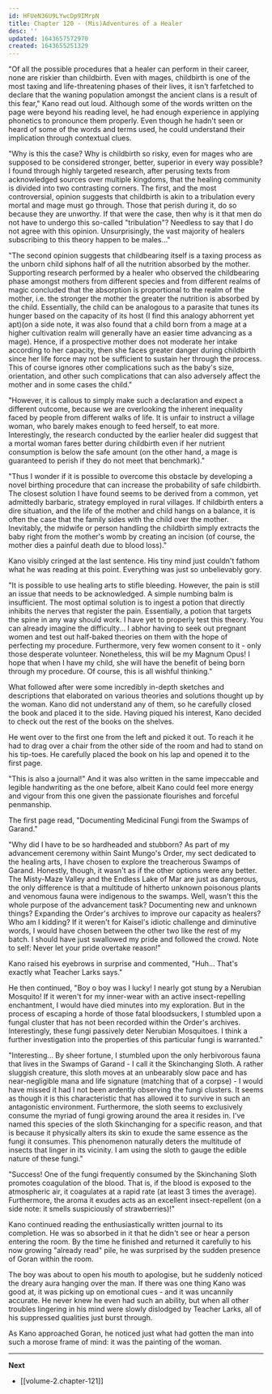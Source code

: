 ```yaml
---
id: HFUeN36U9LYwcDp9IMrpN
title: Chapter 120 - (Mis)Adventures of a Healer
desc: ''
updated: 1643657572970
created: 1643655251329
---
```


"Of all the possible procedures that a healer can perform in their career, none are riskier than childbirth. Even with mages, childbirth is one of the most taxing and life-threatening phases of their lives, it isn't farfetched to declare that the waning population amongst the ancient clans is a result of this fear," Kano read out loud. Although some of the words written on the page were beyond his reading level, he had enough experience in applying phonetics to pronounce them properly. Even though he hadn't seen or heard of some of the words and terms used, he could understand their implication through contextual clues.

"Why is this the case? Why is childbirth so risky, even for mages who are supposed to be considered stronger, better, superior in every way possible? I found through highly targeted research, after perusing texts from acknowledged sources over multiple kingdoms, that the healing community is divided into two contrasting corners. The first, and the most controversial, opinion suggests that childbirth is akin to a tribulation every mortal and mage must go through. Those that perish during it, do so because they are unworthy. If that were the case, then why is it that men do not have to undergo this so-called "tribulation"? Needless to say that I do not agree with this opinion. Unsurprisingly, the vast majority of healers subscribing to this theory happen to be males..."

"The second opinion suggests that childbearing itself is a taxing process as the unborn child siphons half of all the nutrition absorbed by the mother. Supporting research performed by a healer who observed the childbearing phase amongst mothers from different species and from different realms of magic concluded that the absorption is proportional to the realm of the mother, i.e. the stronger the mother the greater the nutrition is absorbed by the child. Essentially, the child can be analogous to a parasite that tunes its hunger based on the capacity of its host (I find this analogy abhorrent yet apt)(on a side note, it was also found that a child born from a mage at a higher cultivation realm will generally have an easier time advancing as a mage). Hence, if a prospective mother does not moderate her intake according to her capacity, then she faces greater danger during childbirth since her life force may not be sufficient to sustain her through the process. This of course ignores other complications such as the baby's size, orientation, and other such complications that can also adversely affect the mother and in some cases the child."

"However, it is callous to simply make such a declaration and expect a different outcome, because we are overlooking the inherent inequality faced by people from different walks of life. It is unfair to instruct a village woman, who barely makes enough to feed herself, to eat more. Interestingly, the research conducted by the earlier healer did suggest that a mortal woman fares better during childbirth even if her nutrient consumption is below the safe amount (on the other hand, a mage is guaranteed to perish if they do not meet that benchmark)."

"Thus I wonder if it is possible to overcome this obstacle by developing a novel birthing procedure that can increase the probability of safe childbirth. The closest solution I have found seems to be derived from a common, yet admittedly barbaric, strategy employed in rural villages. If childbirth enters a dire situation, and the life of the mother and child hangs on a balance, it is often the case that the family sides with the child over the mother. Inevitably, the midwife or person handling the childbirth simply extracts the baby right from the mother's womb by creating an incision (of course, the mother dies a painful death due to blood loss)."

Kano visibly cringed at the last sentence. His tiny mind just couldn't fathom what he was reading at this point. Everything was just so unbelievably gory.

"It is possible to use healing arts to stifle bleeding. However, the pain is still an issue that needs to be acknowledged. A simple numbing balm is insufficient. The most optimal solution is to ingest a potion that directly inhibits the nerves that register the pain. Essentially, a potion that targets the spine in any way should work. I have yet to properly test this theory. You can already imagine the difficulty... I abhor having to seek out pregnant women and test out half-baked theories on them with the hope of perfecting my procedure. Furthermore, very few women consent to it - only those desperate volunteer. Nonetheless, this will be my Magnum Opus! I hope that when I have my child, she will have the benefit of being born through my procedure. Of course, this is all wishful thinking."

What followed after were some incredibly in-depth sketches and descriptions that elaborated on various theories and solutions thought up by the woman. Kano did not understand any of them, so he carefully closed the book and placed it to the side. Having piqued his interest, Kano decided to check out the rest of the books on the shelves.

He went over to the first one from the left and picked it out. To reach it he had to drag over a chair from the other side of the room and had to stand on his tip-toes. He carefully placed the book on his lap and opened it to the first page.

"This is also a journal!" And it was also written in the same impeccable and legible handwriting as the one before, albeit Kano could feel more energy and vigour from this one given the passionate flourishes and forceful penmanship.

The first page read, "Documenting Medicinal Fungi from the Swamps of Garand."

"Why did I have to be so hardheaded and stubborn? As part of my advancement ceremony within Saint Mungo's Order, my sect dedicated to the healing arts, I have chosen to explore the treacherous Swamps of Garand. Honestly, though, it wasn't as if the other options were any better. The Misty-Maze Valley and the Endless Lake of Mar are just as dangerous, the only difference is that a multitude of hitherto unknown poisonous plants and venomous fauna were indigenous to the swamps. Well, wasn't this the whole purpose of the advancement task? Documenting new and unknown things? Expanding the Order's archives to improve our capacity as healers? Who am I kidding? If it weren't for Kaisel's idiotic challenge and diminutive words, I would have chosen between the other two like the rest of my batch. I should have just swallowed my pride and followed the crowd. Note to self: Never let your pride overtake reason!"

Kano raised his eyebrows in surprise and commented, "Huh... That's exactly what Teacher Larks says."

He then continued, "Boy o boy was I lucky! I nearly got stung by a Nerubian Mosquito! If it weren't for my inner-wear with an active insect-repelling enchantment, I would have died minutes into my exploration. But in the process of escaping a horde of those fatal bloodsuckers, I stumbled upon a fungal cluster that has not been recorded within the Order's archives. Interestingly, these fungi passively deter Nerubian Mosquitoes. I think a further investigation into the properties of this particular fungi is warranted."

"Interesting... By sheer fortune, I stumbled upon the only herbivorous fauna that lives in the Swamps of Garand - I call it the Skinchanging Sloth. A rather sluggish creature, this sloth moves at an unbearably slow pace and has near-negligible mana and life signature (matching that of a corpse) - I would have missed it had I not been ardently observing the fungi clusters. It seems as though it is this characteristic that has allowed it to survive in such an antagonistic environment. Furthermore, the sloth seems to exclusively consume the myriad of fungi growing around the area it resides in. I've named this species of the sloth Skinchanging for a specific reason, and that is because it physically alters its skin to exude the same essence as the fungi it consumes. This phenomenon naturally deters the multitude of insects that linger in its vicinity. I am using the sloth to gauge the edible nature of these fungi."

"Success! One of the fungi frequently consumed by the Skinchaning Sloth promotes coagulation of the blood. That is, if the blood is exposed to the atmospheric air, it coagulates at a rapid rate (at least 3 times the average). Furthermore, the aroma it exudes acts as an excellent insect-repellent (on a side note: it smells suspiciously of strawberries)!"

Kano continued reading the enthusiastically written journal to its completion. He was so absorbed in it that he didn't see or hear a person entering the room. By the time he finished and returned it carefully to his now growing "already read" pile, he was surprised by the sudden presence of Goran within the room.

The boy was about to open his mouth to apologise, but he suddenly noticed the dreary aura hanging over the man. If there was one thing Kano was good at, it was picking up on emotional cues - and it was uncannily accurate. He never knew he even had such an ability, but when all other troubles lingering in his mind were slowly dislodged by Teacher Larks, all of his suppressed qualities just burst through.

As Kano approached Goran, he noticed just what had gotten the man into such a morose frame of mind: it was the painting of the woman.

____

**Next**
* [[volume-2.chapter-121]]